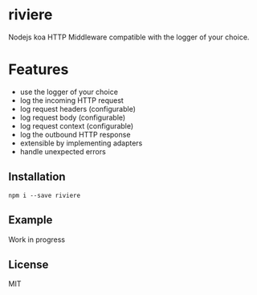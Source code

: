 # riviere

Nodejs koa HTTP Middleware compatible with the logger of your choice.

# Features
- use the logger of your choice
- log the incoming HTTP request
- log request headers (configurable)
- log request body (configurable)
- log request context (configurable)
- log the outbound HTTP response
- extensible by implementing adapters
- handle unexpected errors

## Installation

```npm i --save riviere```

## Example

Work in progress

## License

  MIT
